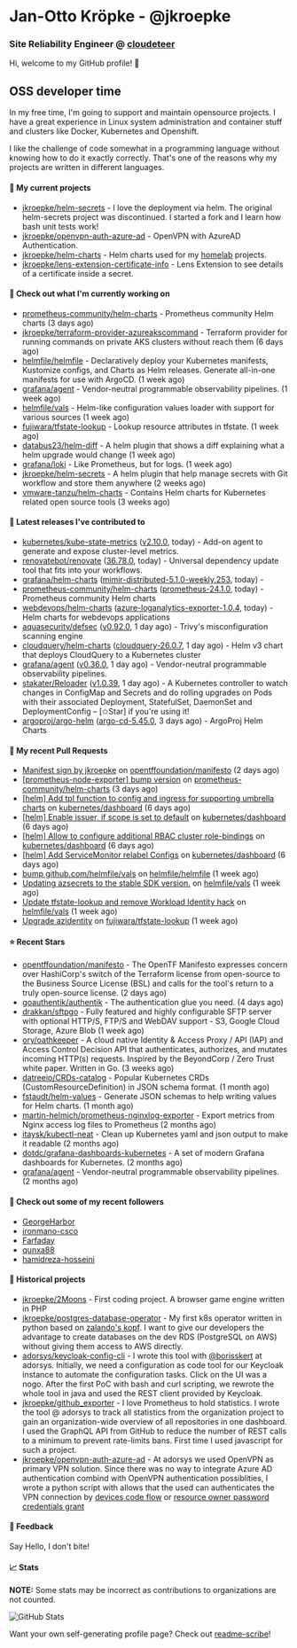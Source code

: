 # Jan-Otto Kröpke - @jkroepke
### Site Reliability Engineer @ [cloudeteer](https://cloudeteer.de/)

Hi, welcome to my GitHub profile! 👋

## OSS developer time
In my free time, I'm going to support and maintain opensource projects. I have a great experience in Linux system administration and container stuff and clusters like Docker, Kubernetes and Openshift.

I like the challenge of code somewhat in a programming language without knowing how to do it exactly correctly. That's one of the reasons why my projects are written in different languages.

#### 🌱 My current projects
- [jkroepke/helm-secrets](https://github.com/jkroepke/helm-secrets) - I love the deployment via helm. The original helm-secrets project was discontinued. I started a fork and I learn how bash unit tests work!
- [jkroepke/openvpn-auth-azure-ad](https://github.com/jkroepke/openvpn-auth-azure-ad) - OpenVPN with AzureAD Authentication.
- [jkroepke/helm-charts](https://github.com/jkroepke/helm-charts) - Helm charts used for my [homelab](https://github.com/jkroepke/homelab) projects.
- [jkroepke/lens-extension-certificate-info](https://github.com/jkroepke/lens-extension-certificate-info) - Lens Extension to see details of a certificate inside a secret.

#### 👷 Check out what I'm currently working on

- [prometheus-community/helm-charts](https://github.com/prometheus-community/helm-charts) - Prometheus community Helm charts (3 days ago)
- [jkroepke/terraform-provider-azureakscommand](https://github.com/jkroepke/terraform-provider-azureakscommand) - Terraform provider for running commands on private AKS clusters without reach them (6 days ago)
- [helmfile/helmfile](https://github.com/helmfile/helmfile) - Declaratively deploy your Kubernetes manifests, Kustomize configs, and Charts as Helm releases. Generate all-in-one manifests for use with ArgoCD. (1 week ago)
- [grafana/agent](https://github.com/grafana/agent) - Vendor-neutral programmable observability pipelines. (1 week ago)
- [helmfile/vals](https://github.com/helmfile/vals) - Helm-like configuration values loader with support for various sources (1 week ago)
- [fujiwara/tfstate-lookup](https://github.com/fujiwara/tfstate-lookup) - Lookup resource attributes in tfstate. (1 week ago)
- [databus23/helm-diff](https://github.com/databus23/helm-diff) - A helm plugin that shows a diff explaining what a helm upgrade would change (1 week ago)
- [grafana/loki](https://github.com/grafana/loki) - Like Prometheus, but for logs. (1 week ago)
- [jkroepke/helm-secrets](https://github.com/jkroepke/helm-secrets) - A helm plugin that help manage secrets with Git workflow and store them anywhere (2 weeks ago)
- [vmware-tanzu/helm-charts](https://github.com/vmware-tanzu/helm-charts) - Contains Helm charts for Kubernetes related open source tools (3 weeks ago)

#### 🔭 Latest releases I've contributed to

- [kubernetes/kube-state-metrics](https://github.com/kubernetes/kube-state-metrics) ([v2.10.0](https://github.com/kubernetes/kube-state-metrics/releases/tag/v2.10.0), today) - Add-on agent to generate and expose cluster-level metrics.
- [renovatebot/renovate](https://github.com/renovatebot/renovate) ([36.78.0](https://github.com/renovatebot/renovate/releases/tag/36.78.0), today) - Universal dependency update tool that fits into your workflows.
- [grafana/helm-charts](https://github.com/grafana/helm-charts) ([mimir-distributed-5.1.0-weekly.253](https://github.com/grafana/helm-charts/releases/tag/mimir-distributed-5.1.0-weekly.253), today) - 
- [prometheus-community/helm-charts](https://github.com/prometheus-community/helm-charts) ([prometheus-24.1.0](https://github.com/prometheus-community/helm-charts/releases/tag/prometheus-24.1.0), today) - Prometheus community Helm charts
- [webdevops/helm-charts](https://github.com/webdevops/helm-charts) ([azure-loganalytics-exporter-1.0.4](https://github.com/webdevops/helm-charts/releases/tag/azure-loganalytics-exporter-1.0.4), today) - Helm charts for webdevops applications
- [aquasecurity/defsec](https://github.com/aquasecurity/defsec) ([v0.92.0](https://github.com/aquasecurity/defsec/releases/tag/v0.92.0), 1 day ago) - Trivy&#39;s misconfiguration scanning engine
- [cloudquery/helm-charts](https://github.com/cloudquery/helm-charts) ([cloudquery-26.0.7](https://github.com/cloudquery/helm-charts/releases/tag/cloudquery-26.0.7), 1 day ago) - Helm v3 chart that deploys CloudQuery to a Kubernetes cluster
- [grafana/agent](https://github.com/grafana/agent) ([v0.36.0](https://github.com/grafana/agent/releases/tag/v0.36.0), 1 day ago) - Vendor-neutral programmable observability pipelines.
- [stakater/Reloader](https://github.com/stakater/Reloader) ([v1.0.39](https://github.com/stakater/Reloader/releases/tag/v1.0.39), 1 day ago) - A Kubernetes controller to watch changes in ConfigMap and Secrets and do rolling upgrades on Pods with their associated Deployment, StatefulSet, DaemonSet and DeploymentConfig – [✩Star] if you&#39;re using it!
- [argoproj/argo-helm](https://github.com/argoproj/argo-helm) ([argo-cd-5.45.0](https://github.com/argoproj/argo-helm/releases/tag/argo-cd-5.45.0), 3 days ago) - ArgoProj Helm Charts

#### 🔨 My recent Pull Requests

- [Manifest sign by jkroepke](https://github.com/opentffoundation/manifesto/pull/818) on [opentffoundation/manifesto](https://github.com/opentffoundation/manifesto) (2 days ago)
- [[prometheus-node-exporter] bump version](https://github.com/prometheus-community/helm-charts/pull/3731) on [prometheus-community/helm-charts](https://github.com/prometheus-community/helm-charts) (3 days ago)
- [[helm] Add tpl function to config and ingress for supporting umbrella charts](https://github.com/kubernetes/dashboard/pull/8225) on [kubernetes/dashboard](https://github.com/kubernetes/dashboard) (6 days ago)
- [[helm] Enable issuer, if scope is set to default](https://github.com/kubernetes/dashboard/pull/8223) on [kubernetes/dashboard](https://github.com/kubernetes/dashboard) (6 days ago)
- [[helm] Allow to configure additional RBAC cluster role-bindings](https://github.com/kubernetes/dashboard/pull/8222) on [kubernetes/dashboard](https://github.com/kubernetes/dashboard) (6 days ago)
- [[helm] Add ServiceMonitor relabel Configs](https://github.com/kubernetes/dashboard/pull/8221) on [kubernetes/dashboard](https://github.com/kubernetes/dashboard) (6 days ago)
- [bump github.com/helmfile/vals](https://github.com/helmfile/helmfile/pull/982) on [helmfile/helmfile](https://github.com/helmfile/helmfile) (1 week ago)
- [Updating azsecrets to the stable SDK version.](https://github.com/helmfile/vals/pull/162) on [helmfile/vals](https://github.com/helmfile/vals) (1 week ago)
- [Update tfstate-lookup and remove Workload Identity hack](https://github.com/helmfile/vals/pull/161) on [helmfile/vals](https://github.com/helmfile/vals) (1 week ago)
- [Upgrade azidentity](https://github.com/fujiwara/tfstate-lookup/pull/133) on [fujiwara/tfstate-lookup](https://github.com/fujiwara/tfstate-lookup) (1 week ago)

#### ⭐ Recent Stars

- [opentffoundation/manifesto](https://github.com/opentffoundation/manifesto) - The OpenTF Manifesto expresses concern over HashiCorp&#39;s switch of the Terraform license from open-source to the Business Source License (BSL) and calls for the tool&#39;s return to a truly open-source license. (2 days ago)
- [goauthentik/authentik](https://github.com/goauthentik/authentik) - The authentication glue you need. (4 days ago)
- [drakkan/sftpgo](https://github.com/drakkan/sftpgo) - Fully featured and highly configurable SFTP server with optional HTTP/S, FTP/S and WebDAV support - S3, Google Cloud Storage, Azure Blob (1 week ago)
- [ory/oathkeeper](https://github.com/ory/oathkeeper) - A cloud native Identity &amp; Access Proxy / API (IAP) and Access Control Decision API that authenticates, authorizes, and mutates incoming HTTP(s) requests. Inspired by the BeyondCorp / Zero Trust white paper. Written in Go. (3 weeks ago)
- [datreeio/CRDs-catalog](https://github.com/datreeio/CRDs-catalog) - Popular Kubernetes CRDs (CustomResourceDefinition) in JSON schema format. (1 month ago)
- [fstaudt/helm-values](https://github.com/fstaudt/helm-values) - Generate JSON schemas to help writing values for Helm charts. (1 month ago)
- [martin-helmich/prometheus-nginxlog-exporter](https://github.com/martin-helmich/prometheus-nginxlog-exporter) - Export metrics from Nginx access log files to Prometheus (2 months ago)
- [itaysk/kubectl-neat](https://github.com/itaysk/kubectl-neat) - Clean up Kubernetes yaml and json output to make it readable (2 months ago)
- [dotdc/grafana-dashboards-kubernetes](https://github.com/dotdc/grafana-dashboards-kubernetes) - A set of modern Grafana dashboards for Kubernetes. (2 months ago)
- [grafana/agent](https://github.com/grafana/agent) - Vendor-neutral programmable observability pipelines. (2 months ago)

#### 👯 Check out some of my recent followers

- [GeorgeHarbor](https://github.com/GeorgeHarbor)
- [ironmano-csco](https://github.com/ironmano-csco)
- [Farfaday](https://github.com/Farfaday)
- [qunxa88](https://github.com/qunxa88)
- [hamidreza-hosseini](https://github.com/hamidreza-hosseini)

#### 📜 Historical projects
- [jkroepke/2Moons](https://github.com/jkroepke/2Moons) - First coding project. A browser game engine written in PHP
- [jkroepke/postgres-database-operator](https://github.com/jkroepke/postgres-database-operator) - My first k8s operator written in python based on [zalando's kopf](https://github.com/zalando-incubator/kopf). I want to give our developers the advantage to create databases on the dev RDS (PostgreSQL on AWS) without giving them access to AWS directly.
- [adorsys/keycloak-config-cli](https://github.com/adorsys/keycloak-config-cli) - I wrote this tool with [@borisskert](https://github.com/borisskert) at adorsys. Initially, we need a configuration as code tool for our Keycloak instance to automate the configuration tasks. Click on the UI was a nogo. After the first PoC with bash and curl scripting, we rewrote the whole tool in java and used the REST client provided by Keycloak.
- [jkroepke/github_exporter](https://github.com/jkroepke/github_exporter) - I love Prometheus to hold statistics. I wrote the tool @ adorsys to track all statistics from the organization project to gain an organization-wide overview of all repositories in one dashboard. I used the GraphQL API from GitHub to reduce the number of REST calls to a minimum to prevent rate-limits bans. First time I used javascript for such a project.
- [jkroepke/openvpn-auth-azure-ad](https://github.com/jkroepke/openvpn-auth-azure-ad) - At adorsys we used OpenVPN as primary VPN solution. Since there was no way to integrate Azure AD authentication combind with OpenVPN authentication possiblities, I wrote a python script with allows that the used can authenticates the VPN connection by [devices code flow](https://docs.microsoft.com/en-us/azure/active-directory/develop/v2-oauth2-device-code) or [resource owner password credentials grant](https://docs.microsoft.com/en-us/azure/active-directory/develop/v2-oauth-ropc)

#### 💬 Feedback

Say Hello, I don't bite!

#### 📈 Stats

**NOTE:** Some stats may be incorrect as contributions to organizations
are not counted.

![GitHub Stats](https://github-readme-stats.vercel.app/api?username=jkroepke&count_private=false&theme=tokyonight&show_icons=true)

Want your own self-generating profile page? Check out [readme-scribe](https://github.com/muesli/readme-scribe)!
